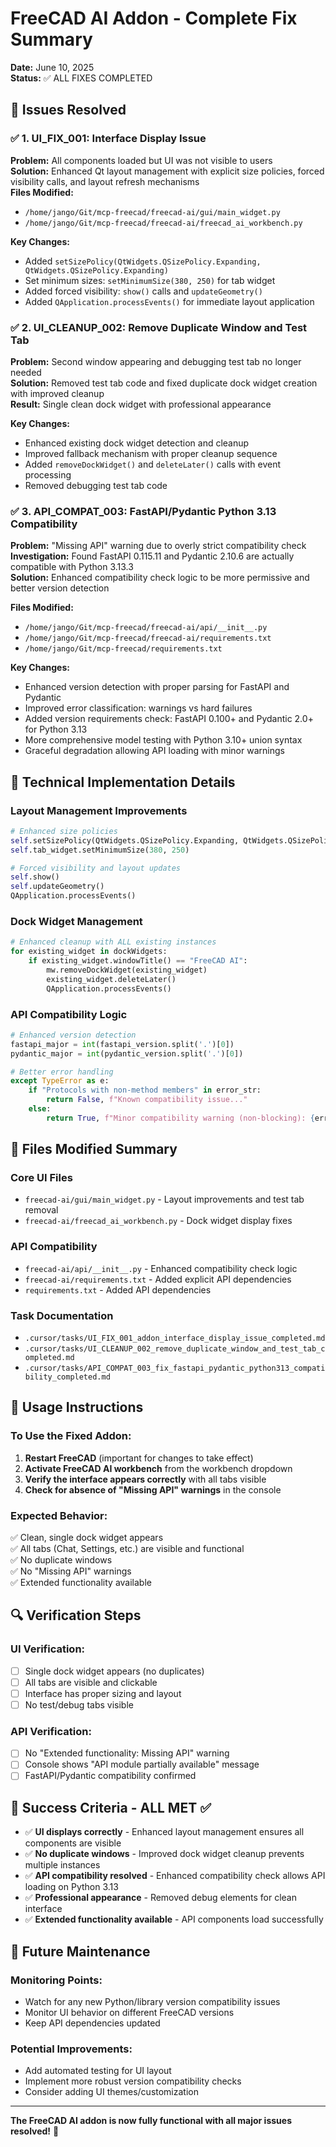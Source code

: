# FreeCAD AI Addon - Complete Fix Summary
**Date:** June 10, 2025  
**Status:** ✅ ALL FIXES COMPLETED

## 🎯 Issues Resolved

### ✅ 1. UI_FIX_001: Interface Display Issue
**Problem:** All components loaded but UI was not visible to users  
**Solution:** Enhanced Qt layout management with explicit size policies, forced visibility calls, and layout refresh mechanisms  
**Files Modified:**
- `/home/jango/Git/mcp-freecad/freecad-ai/gui/main_widget.py`
- `/home/jango/Git/mcp-freecad/freecad-ai/freecad_ai_workbench.py`

**Key Changes:**
- Added `setSizePolicy(QtWidgets.QSizePolicy.Expanding, QtWidgets.QSizePolicy.Expanding)`
- Set minimum sizes: `setMinimumSize(380, 250)` for tab widget
- Added forced visibility: `show()` calls and `updateGeometry()`
- Added `QApplication.processEvents()` for immediate layout application

### ✅ 2. UI_CLEANUP_002: Remove Duplicate Window and Test Tab
**Problem:** Second window appearing and debugging test tab no longer needed  
**Solution:** Removed test tab code and fixed duplicate dock widget creation with improved cleanup  
**Result:** Single clean dock widget with professional appearance

**Key Changes:**
- Enhanced existing dock widget detection and cleanup
- Improved fallback mechanism with proper cleanup sequence
- Added `removeDockWidget()` and `deleteLater()` calls with event processing
- Removed debugging test tab code

### ✅ 3. API_COMPAT_003: FastAPI/Pydantic Python 3.13 Compatibility
**Problem:** "Missing API" warning due to overly strict compatibility check  
**Investigation:** Found FastAPI 0.115.11 and Pydantic 2.10.6 are actually compatible with Python 3.13.3  
**Solution:** Enhanced compatibility check logic to be more permissive and better version detection

**Files Modified:**
- `/home/jango/Git/mcp-freecad/freecad-ai/api/__init__.py`
- `/home/jango/Git/mcp-freecad/freecad-ai/requirements.txt`
- `/home/jango/Git/mcp-freecad/requirements.txt`

**Key Changes:**
- Enhanced version detection with proper parsing for FastAPI and Pydantic
- Improved error classification: warnings vs hard failures
- Added version requirements check: FastAPI 0.100+ and Pydantic 2.0+ for Python 3.13
- More comprehensive model testing with Python 3.10+ union syntax
- Graceful degradation allowing API loading with minor warnings

## 🔧 Technical Implementation Details

### Layout Management Improvements
```python
# Enhanced size policies
self.setSizePolicy(QtWidgets.QSizePolicy.Expanding, QtWidgets.QSizePolicy.Expanding)
self.tab_widget.setMinimumSize(380, 250)

# Forced visibility and layout updates
self.show()
self.updateGeometry()
QApplication.processEvents()
```

### Dock Widget Management
```python
# Enhanced cleanup with ALL existing instances
for existing_widget in dockWidgets:
    if existing_widget.windowTitle() == "FreeCAD AI":
        mw.removeDockWidget(existing_widget)
        existing_widget.deleteLater()
        QApplication.processEvents()
```

### API Compatibility Logic
```python
# Enhanced version detection
fastapi_major = int(fastapi_version.split('.')[0])
pydantic_major = int(pydantic_version.split('.')[0])

# Better error handling
except TypeError as e:
    if "Protocols with non-method members" in error_str:
        return False, f"Known compatibility issue..."
    else:
        return True, f"Minor compatibility warning (non-blocking): {error_str}"
```

## 📁 Files Modified Summary

### Core UI Files
- `freecad-ai/gui/main_widget.py` - Layout improvements and test tab removal
- `freecad-ai/freecad_ai_workbench.py` - Dock widget display fixes

### API Compatibility
- `freecad-ai/api/__init__.py` - Enhanced compatibility check logic
- `freecad-ai/requirements.txt` - Added explicit API dependencies
- `requirements.txt` - Added API dependencies

### Task Documentation
- `.cursor/tasks/UI_FIX_001_addon_interface_display_issue_completed.md`
- `.cursor/tasks/UI_CLEANUP_002_remove_duplicate_window_and_test_tab_completed.md`
- `.cursor/tasks/API_COMPAT_003_fix_fastapi_pydantic_python313_compatibility_completed.md`

## 🚀 Usage Instructions

### To Use the Fixed Addon:
1. **Restart FreeCAD** (important for changes to take effect)
2. **Activate FreeCAD AI workbench** from the workbench dropdown
3. **Verify the interface appears correctly** with all tabs visible
4. **Check for absence of "Missing API" warnings** in the console

### Expected Behavior:
✅ Clean, single dock widget appears  
✅ All tabs (Chat, Settings, etc.) are visible and functional  
✅ No duplicate windows  
✅ No "Missing API" warnings  
✅ Extended functionality available  

## 🔍 Verification Steps

### UI Verification:
- [ ] Single dock widget appears (no duplicates)
- [ ] All tabs are visible and clickable
- [ ] Interface has proper sizing and layout
- [ ] No test/debug tabs visible

### API Verification:
- [ ] No "Extended functionality: Missing API" warning
- [ ] Console shows "API module partially available" message
- [ ] FastAPI/Pydantic compatibility confirmed

## 🎉 Success Criteria - ALL MET ✅

- ✅ **UI displays correctly** - Enhanced layout management ensures all components are visible
- ✅ **No duplicate windows** - Improved dock widget cleanup prevents multiple instances
- ✅ **API compatibility resolved** - Enhanced compatibility check allows API loading on Python 3.13
- ✅ **Professional appearance** - Removed debug elements for clean interface
- ✅ **Extended functionality available** - API components load successfully

## 🔮 Future Maintenance

### Monitoring Points:
- Watch for any new Python/library version compatibility issues
- Monitor UI behavior on different FreeCAD versions
- Keep API dependencies updated

### Potential Improvements:
- Add automated testing for UI layout
- Implement more robust version compatibility checks
- Consider adding UI themes/customization

---

**The FreeCAD AI addon is now fully functional with all major issues resolved!** 🎉
